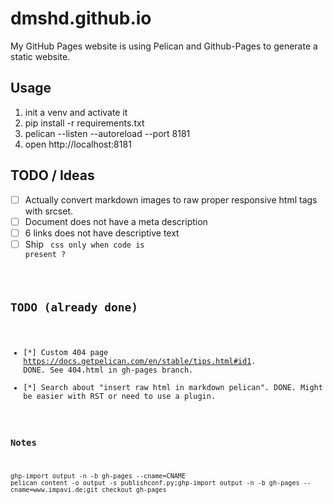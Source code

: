 # dmshd.github.io

My GitHub Pages website is using Pelican and Github-Pages to generate a static website.

## Usage

1. init a venv and activate it
2. pip install -r requirements.txt
3. pelican --listen --autoreload --port 8181
4. open http://localhost:8181


## TODO / Ideas

- [ ] Actually convert markdown images to raw proper responsive html tags with srcset.
- [ ] Document does not have a meta description
- [ ] 6 links does not have descriptive text
- [ ] Ship <code> css only when code is present ?

## TODO (already done)

- [*] Custom 404 page https://docs.getpelican.com/en/stable/tips.html#id1. DONE. See 404.html in gh-pages branch.
- [*] Search about "insert raw html in markdown pelican". DONE. Might be easier with RST or need to use a plugin.

### Notes

`ghp-import output -n -b gh-pages --cname=CNAME`
`pelican content -o output -s publishconf.py;ghp-import output -n -b gh-pages --cname=www.impavi.de;git checkout gh-pages`
